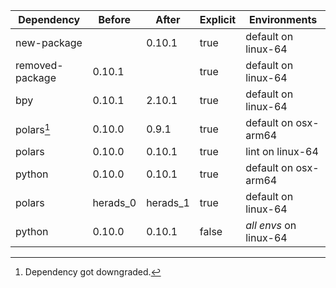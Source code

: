 |Dependency|Before|After|Explicit|Environments|
|-|-|-|-|-|
|new-package||0.10.1|true|default on linux-64|
|removed-package|0.10.1||true|default on linux-64|
|bpy|0.10.1|2.10.1|true|default on linux-64|
|polars[^2]|0.10.0|0.9.1|true|default on osx-arm64|
|polars|0.10.0|0.10.1|true|lint on linux-64|
|python|0.10.0|0.10.1|true|default on osx-arm64|
|polars|herads_0|herads_1|true|default on linux-64|
|python|0.10.0|0.10.1|false|*all envs* on linux-64|

[^1]: *Cursive* means explicit dependency.
[^2]: Dependency got downgraded.
